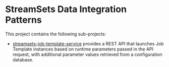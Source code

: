 # StreamSets Data Integration Patterns

This project contains the following sub-projects:

- [streamsets-job-template-service](streamsets-job-template-service/README.md) provides a REST API that launches Job Template instances based on runtime parameters passed in the API request, with additional parameter values retrieved from a configuration database. 

